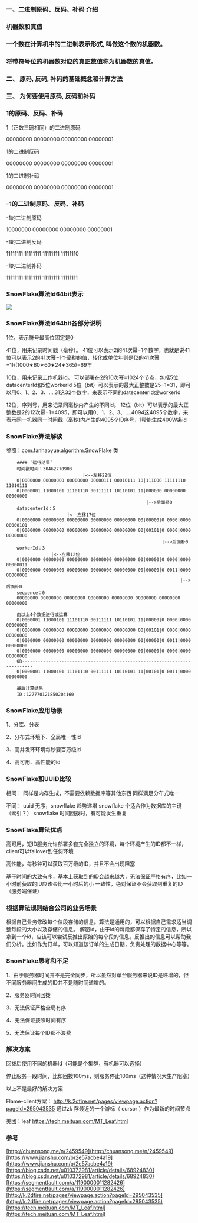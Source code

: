 ### 一、二进制原码、反码、补码 介绍
### 机器数和真值

### 一个数在计算机中的二进制表示形式,  叫做这个数的机器数。
### 将带符号位的机器数对应的真正数值称为机器数的真值。

### 二、 原码, 反码, 补码的基础概念和计算方法

### 三、 为何要使用原码, 反码和补码

### 1的原码、反码、补码

1（正数三码相同）的二进制原码

00000000 00000000 00000000 00000001 

1的二进制反码

00000000 00000000 00000000 00000001

1的二进制补码

00000000 00000000 00000000 00000001

### -1的二进制原码、反码、补码
-1的二进制原码

10000000 00000000 00000000 00000001
 
-1的二进制反码

11111111 11111111 11111111 11111110

-1的二进制补码

11111111 11111111 11111111 11111111

### SnowFlake算法Id64bit表示


![](https://img-blog.csdn.net/20170331143349041?watermark/2/text/aHR0cDovL2Jsb2cuY3Nkbi5uZXQvdTAxMDM3Mjk4MQ==/font/5a6L5L2T/fontsize/400/fill/I0JBQkFCMA==/dissolve/70/gravity/SouthEast)

### SnowFlake算法Id64bit各部分说明

1位，表示符号最高位固定是0

41位，用来记录时间戳（毫秒）。
41位可以表示2的41次幂−1个数字，也就是说41位可以表示2的41次幂−1个毫秒的值，转化成单位年则是(2的41次幂−1)/(1000∗60∗60∗24∗365)=69年

10位，用来记录工作机器id。
可以部署在2的10次幂=1024个节点，包括5位datacenterId和5位workerId
5位（bit）可以表示的最大正整数是25−1=31，即可以用0、1、2、3、....31这32个数字，来表示不同的datecenterId或workerId

12位，序列号，用来记录同毫秒内产生的不同id。
12位（bit）可以表示的最大正整数是2的12次幂−1=4095，即可以用0、1、2、3、....4094这4095个数字，来表示同一机器同一时间截（毫秒)内产生的4095个ID序号，1秒能生成400W条id

### SnowFlake算法解读



参照：com.fanhaoyue.algorithm.SnowFlake 类


``` 
    #### `运行结果`
    时间戳时间：30462770903
                             |<--左移22位
    0|0000000 00000000 00000000 00000111 00010111 10|111000 11111110 11010111 
    0|0000001 11000101 11101110 00111111 10110101 11|000000 00000000 00000000 
                                                     |-->后面补0
    datacenterId：5
                       |<--左移17位
    0|0000000 00000000 00000000 00000000 00000000 00|00000|0 0000|0000 00000101 
    0|0000000 00000000 00000000 00000000 00000000 00|00101|0 0000|0000 00000000 
                                                           |-->后面补0
    workerId：3
                 |<--左移12位
    0|0000000 00000000 00000000 00000000 00000000 00|00000|0 0000|0000 00000011 
    0|0000000 00000000 00000000 00000000 00000000 00|00000|0 0011|0000 00000000 
                                                                  |-->后面补0
    sequence：0
    00000000 00000000 00000000 00000000 00000000 00000000 00000000 00000000 
    
    由以上4个数据进行或运算
    0|0000001 11000101 11101110 00111111 10110101 11|00000|0 0000|0000 00000000 
    0|0000000 00000000 00000000 00000000 00000000 00|00101|0 0000|0000 00000000 
    0|0000000 00000000 00000000 00000000 00000000 00|00000|0 0011|0000 00000000 
    0|0000000 00000000 00000000 00000000 00000000 00|00000|0 0000|0000 00000000 
    OR--------------------------------------------------------------------------
    0|0000001 11000101 11101110 00111111 10110101 11|00101|0 0011|0000 00000000 
    
    最后计算结果
    ID：127770121850204160
```


### SnowFlake应用场景
1、分库、分表

2、分布式环境下、全局唯一性id

3、高并发环环境每秒要百万级id

4、高可用、高性能的id

### SnowFlake和UUID比较

相同：
同样是内存生成，不需要依赖数据库等其他东西
同样满足分布式唯一

不同： uuid 无序，snowflake 趋势递增 snowflake 个适合作为数据库的主键（索引？） snowflake 时间回拨时，有可能发生重复

### SnowFlake算法优点
高可用，短ID服务允许部署多套完全独立的环境，每个环境产生的ID都不一样，client可以failover到任何环境

高性能，每秒钟可以获取百万级的ID，并且不会出现阻塞

基于时间的大致有序，基本上获取到的ID会越来越大，无法保证严格有序，比如一小时前获取的ID应该会比一小时后的小
一致性，绝对保证不会获取到重复的ID（服务端保证）

### 根据算法规则结合公司的业务场景

根据自己业务修改每个位段存储的信息。算法是通用的，可以根据自己需求适当调整每段的大小以及存储的信息。
解密id，由于id的每段都保存了特定的信息，所以拿到一个id，应该可以尝试反推出原始的每个段的信息。反推出的信息可以帮助我们分析。比如作为订单，可以知道该订单的生成日期，负责处理的数据中心等等。


### SnowFlake思考和不足
1、由于服务器时间并不是完全同步，所以虽然对单台服务器来说ID是递增的，但不同服务器间生成的ID并不是随时间递增的。

2、服务器时间回拨

3、无法保证严格全局有序

4、无法保证按照时间有序

5、无法保证每个ID都不浪费

### 解决方案

回拨后使用不同的机器Id（可能是个集群，有机器可以选择）

停止服务一段时间，比如回拨100ms，则服务停止100ms（这种情况大生产阻塞）

以上不是最好的解决方案

Flame-client方案：
http://k.2dfire.net/pages/viewpage.action?pageId=295043535
通过zk 存最近的一个游标（ cursor ）作为最新的时间节点

美团：leaf
https://tech.meituan.com/MT_Leaf.html



### 参考

[http://chuansong.me/n/2459549](http://chuansong.me/n/2459549)
[https://www.jianshu.com/p/2e57acbe4a19](https://www.jianshu.com/p/2e57acbe4a19)
[https://blog.csdn.net/u010372981/article/details/68924830](https://blog.csdn.net/u010372981/article/details/68924830)
[https://segmentfault.com/a/1190000011282426](https://segmentfault.com/a/1190000011282426)
[http://k.2dfire.net/pages/viewpage.action?pageId=295043535](http://k.2dfire.net/pages/viewpage.action?pageId=295043535)
[https://tech.meituan.com/MT_Leaf.html](https://tech.meituan.com/MT_Leaf.html)